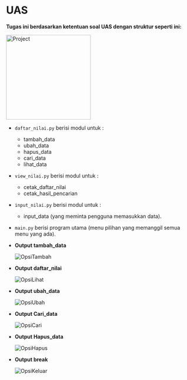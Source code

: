 # UAS


**Tugas ini berdasarkan ketentuan soal UAS dengan struktur seperti ini:**

  <img width="230" alt="Project" src="https://user-images.githubusercontent.com/73052087/104217668-4246bd00-546e-11eb-842d-829492934827.png">
 
* ``daftar_nilai.py`` berisi modul untuk  :
    * tambah_data
    * ubah_data
    * hapus_data
    * cari_data 
    * lihat_data
* ``view_nilai.py`` berisi modul untuk : 
    * cetak_daftar_nilai 
    * cetak_hasil_pencarian
* ``input_nilai.py`` berisi modul untuk :
    * input_data (yang meminta pengguna memasukkan data).
* ``main.py`` berisi program utama (menu pilihan yang memanggil semua menu yang ada).
* **Output tambah_data**
  
  ![OpsiTambah](https://user-images.githubusercontent.com/73052087/104216982-5d64fd00-546d-11eb-9a22-852b4c7e8498.png)

* **Output daftar_nilai**

  ![OpsiLihat](https://user-images.githubusercontent.com/73052087/104216975-5b02a300-546d-11eb-995d-0abbc6def189.png)


* **Output ubah_data**

  ![OpsiUbah](https://user-images.githubusercontent.com/73052087/104216990-5fc75700-546d-11eb-8351-696c50ea5756.png)


* **Output Cari_data**

  ![OpsiCari](https://user-images.githubusercontent.com/73052087/104216475-af595300-546c-11eb-9178-6a9013d13725.png)


* **Output Hapus_data**

  ![OpsiHapus](https://user-images.githubusercontent.com/73052087/104216631-e16ab500-546c-11eb-84b9-de51f1fdcbb0.png)

* **Output break**

  ![OpsiKeluar](https://user-images.githubusercontent.com/73052087/104216944-4e7e4a80-546d-11eb-8374-d87346b2815d.png)

